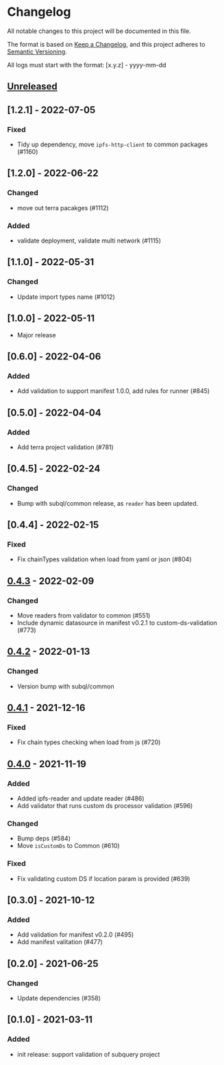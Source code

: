 # Changelog

All notable changes to this project will be documented in this file.

The format is based on [Keep a Changelog](https://keepachangelog.com/en/1.0.0/),
and this project adheres to [Semantic Versioning](https://semver.org/spec/v2.0.0.html).

All logs must start with the format: [x.y.z] - yyyy-mm-dd

## [Unreleased]

## [1.2.1] - 2022-07-05
### Fixed
- Tidy up dependency, move `ipfs-http-client` to common packages (#1160)

## [1.2.0] - 2022-06-22
### Changed
- move out terra pacakges (#1112)
### Added
- validate deployment, validate multi network (#1115)

## [1.1.0] - 2022-05-31
### Changed
- Update import types name (#1012)

## [1.0.0] - 2022-05-11
- Major release

## [0.6.0] - 2022-04-06
### Added
- Add validation to support manifest 1.0.0, add rules for runner (#845)

## [0.5.0] - 2022-04-04
### Added
- Add terra project validation (#781)

## [0.4.5] - 2022-02-24
### Changed
- Bump with subql/common release, as `reader` has been updated.

## [0.4.4] - 2022-02-15
### Fixed
- Fix chainTypes validation when load from yaml or json (#804)

## [0.4.3] - 2022-02-09
### Changed
- Move readers from validator to common (#551)
- Include dynamic datasource in manifest v0.2.1 to custom-ds-validation (#773)

## [0.4.2] - 2022-01-13
### Changed
- Version bump with subql/common 


## [0.4.1] - 2021-12-16
### Fixed 
- Fix chain types checking when load from js (#720)

## [0.4.0] - 2021-11-19
### Added
- Added ipfs-reader and update reader (#486)
- Add validator that runs custom ds processor validation (#596)
### Changed
- Bump deps (#584)
- Move `isCustomDs` to Common (#610)
### Fixed
- Fix validating custom DS if location param is provided (#639)

## [0.3.0] - 2021-10-12
### Added
- Add validation for manifest v0.2.0 (#495)
- Add manifest valitation (#477)

## [0.2.0] - 2021-06-25
### Changed
- Update dependencies (#358)

## [0.1.0] - 2021-03-11
### Added
- init release: support validation of subquery project

[Unreleased]: https://github.com/subquery/subql/compare/v0.4.3...HEAD
[0.4.3]: https://github.com/subquery/subql/compare/query/0.4.2...query/0.4.3
[0.4.2]: https://github.com/subquery/subql/compare/query/0.4.1...query/0.4.2
[0.4.1]: https://github.com/subquery/subql/compare/query/0.4.0...query/0.4.1
[0.4.0]: https://github.com/subquery/subql/compare/query/0.3.0...query/0.4.0

